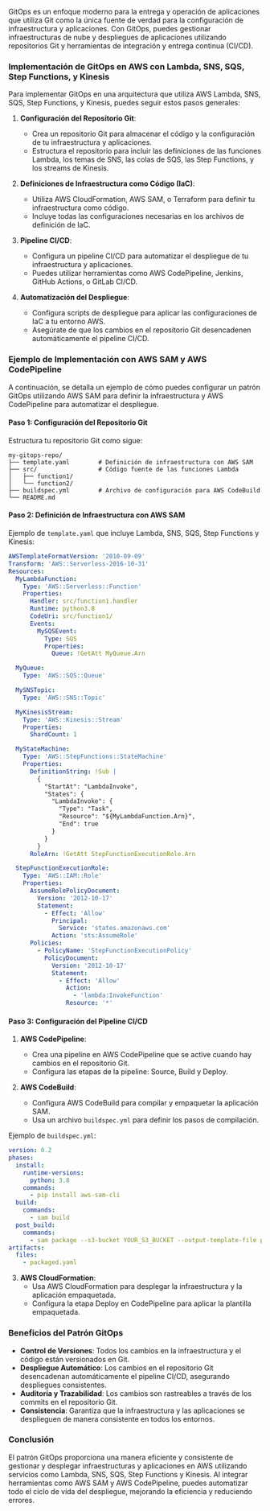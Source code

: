 GitOps es un enfoque moderno para la entrega y operación de aplicaciones que utiliza Git como la única fuente de verdad para la configuración de infraestructura y aplicaciones. Con GitOps, puedes gestionar infraestructuras de nube y despliegues de aplicaciones utilizando repositorios Git y herramientas de integración y entrega continua (CI/CD).

### Implementación de GitOps en AWS con Lambda, SNS, SQS, Step Functions, y Kinesis

Para implementar GitOps en una arquitectura que utiliza AWS Lambda, SNS, SQS, Step Functions, y Kinesis, puedes seguir estos pasos generales:

1. **Configuración del Repositorio Git**:
   - Crea un repositorio Git para almacenar el código y la configuración de tu infraestructura y aplicaciones.
   - Estructura el repositorio para incluir las definiciones de las funciones Lambda, los temas de SNS, las colas de SQS, las Step Functions, y los streams de Kinesis.

2. **Definiciones de Infraestructura como Código (IaC)**:
   - Utiliza AWS CloudFormation, AWS SAM, o Terraform para definir tu infraestructura como código.
   - Incluye todas las configuraciones necesarias en los archivos de definición de IaC.

3. **Pipeline CI/CD**:
   - Configura un pipeline CI/CD para automatizar el despliegue de tu infraestructura y aplicaciones.
   - Puedes utilizar herramientas como AWS CodePipeline, Jenkins, GitHub Actions, o GitLab CI/CD.

4. **Automatización del Despliegue**:
   - Configura scripts de despliegue para aplicar las configuraciones de IaC a tu entorno AWS.
   - Asegúrate de que los cambios en el repositorio Git desencadenen automáticamente el pipeline CI/CD.

### Ejemplo de Implementación con AWS SAM y AWS CodePipeline

A continuación, se detalla un ejemplo de cómo puedes configurar un patrón GitOps utilizando AWS SAM para definir la infraestructura y AWS CodePipeline para automatizar el despliegue.

#### Paso 1: Configuración del Repositorio Git

Estructura tu repositorio Git como sigue:

```
my-gitops-repo/
├── template.yaml        # Definición de infraestructura con AWS SAM
├── src/                 # Código fuente de las funciones Lambda
│   ├── function1/
│   └── function2/
├── buildspec.yml        # Archivo de configuración para AWS CodeBuild
└── README.md
```

#### Paso 2: Definición de Infraestructura con AWS SAM

Ejemplo de `template.yaml` que incluye Lambda, SNS, SQS, Step Functions y Kinesis:

```yaml
AWSTemplateFormatVersion: '2010-09-09'
Transform: 'AWS::Serverless-2016-10-31'
Resources:
  MyLambdaFunction:
    Type: 'AWS::Serverless::Function'
    Properties:
      Handler: src/function1.handler
      Runtime: python3.8
      CodeUri: src/function1/
      Events:
        MySQSEvent:
          Type: SQS
          Properties:
            Queue: !GetAtt MyQueue.Arn

  MyQueue:
    Type: 'AWS::SQS::Queue'

  MySNSTopic:
    Type: 'AWS::SNS::Topic'

  MyKinesisStream:
    Type: 'AWS::Kinesis::Stream'
    Properties:
      ShardCount: 1

  MyStateMachine:
    Type: 'AWS::StepFunctions::StateMachine'
    Properties:
      DefinitionString: !Sub |
        {
          "StartAt": "LambdaInvoke",
          "States": {
            "LambdaInvoke": {
              "Type": "Task",
              "Resource": "${MyLambdaFunction.Arn}",
              "End": true
            }
          }
        }
      RoleArn: !GetAtt StepFunctionExecutionRole.Arn

  StepFunctionExecutionRole:
    Type: 'AWS::IAM::Role'
    Properties:
      AssumeRolePolicyDocument:
        Version: '2012-10-17'
        Statement:
          - Effect: 'Allow'
            Principal:
              Service: 'states.amazonaws.com'
            Action: 'sts:AssumeRole'
      Policies:
        - PolicyName: 'StepFunctionExecutionPolicy'
          PolicyDocument:
            Version: '2012-10-17'
            Statement:
              - Effect: 'Allow'
                Action:
                  - 'lambda:InvokeFunction'
                Resource: '*'
```

#### Paso 3: Configuración del Pipeline CI/CD

1. **AWS CodePipeline**:
   - Crea una pipeline en AWS CodePipeline que se active cuando hay cambios en el repositorio Git.
   - Configura las etapas de la pipeline: Source, Build y Deploy.

2. **AWS CodeBuild**:
   - Configura AWS CodeBuild para compilar y empaquetar la aplicación SAM.
   - Usa un archivo `buildspec.yml` para definir los pasos de compilación.

Ejemplo de `buildspec.yml`:

```yaml
version: 0.2
phases:
  install:
    runtime-versions:
      python: 3.8
    commands:
      - pip install aws-sam-cli
  build:
    commands:
      - sam build
  post_build:
    commands:
      - sam package --s3-bucket YOUR_S3_BUCKET --output-template-file packaged.yaml
artifacts:
  files:
    - packaged.yaml
```

3. **AWS CloudFormation**:
   - Usa AWS CloudFormation para desplegar la infraestructura y la aplicación empaquetada.
   - Configura la etapa Deploy en CodePipeline para aplicar la plantilla empaquetada.

### Beneficios del Patrón GitOps

- **Control de Versiones**: Todos los cambios en la infraestructura y el código están versionados en Git.
- **Despliegue Automático**: Los cambios en el repositorio Git desencadenan automáticamente el pipeline CI/CD, asegurando despliegues consistentes.
- **Auditoría y Trazabilidad**: Los cambios son rastreables a través de los commits en el repositorio Git.
- **Consistencia**: Garantiza que la infraestructura y las aplicaciones se desplieguen de manera consistente en todos los entornos.

### Conclusión

El patrón GitOps proporciona una manera eficiente y consistente de gestionar y desplegar infraestructuras y aplicaciones en AWS utilizando servicios como Lambda, SNS, SQS, Step Functions y Kinesis. Al integrar herramientas como AWS SAM y AWS CodePipeline, puedes automatizar todo el ciclo de vida del despliegue, mejorando la eficiencia y reduciendo errores.